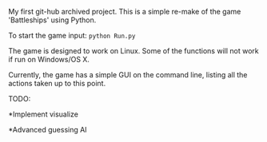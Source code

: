 My first git-hub archived project. This is a simple re-make of the game 'Battleships' using Python.

To start the game input: ```python Run.py```

The game is designed to work on Linux. Some of the functions will not work if run on Windows/OS X.

Currently, the game has a simple GUI on the command line, listing all the actions taken up to this point.

TODO:

*Implement visualize

*Advanced guessing AI
